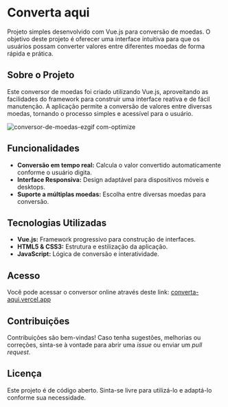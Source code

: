 # Converta aqui

Projeto simples desenvolvido com Vue.js para conversão de moedas. O objetivo deste projeto é oferecer uma interface intuitiva para que os usuários possam converter valores entre diferentes moedas de forma rápida e prática.

## Sobre o Projeto

Este conversor de moedas foi criado utilizando Vue.js, aproveitando as facilidades do framework para construir uma interface reativa e de fácil manutenção. A aplicação permite a conversão de valores entre diversas moedas, tornando o processo simples e acessível para o usuário.

![conversor-de-moedas-ezgif com-optimize](https://github.com/user-attachments/assets/d47fe8a2-ddd1-4f74-ba87-2fb91d1d9b04)

## Funcionalidades

- **Conversão em tempo real:** Calcula o valor convertido automaticamente conforme o usuário digita.
- **Interface Responsiva:** Design adaptável para dispositivos móveis e desktops.
- **Suporte a múltiplas moedas:** Escolha entre diversas moedas para conversão.

## Tecnologias Utilizadas

- **Vue.js:** Framework progressivo para construção de interfaces.
- **HTML5 & CSS3:** Estrutura e estilização da aplicação.
- **JavaScript:** Lógica de conversão e interatividade.

## Acesso

Você pode acessar o conversor online através deste link: [converta-aqui.vercel.app](https://converta-aqui.vercel.app/)

## Contribuições

Contribuições são bem-vindas! Caso tenha sugestões, melhorias ou correções, sinta-se à vontade para abrir uma _issue_ ou enviar um _pull request_.

## Licença

Este projeto é de código aberto. Sinta-se livre para utilizá-lo e adaptá-lo conforme sua necessidade.
